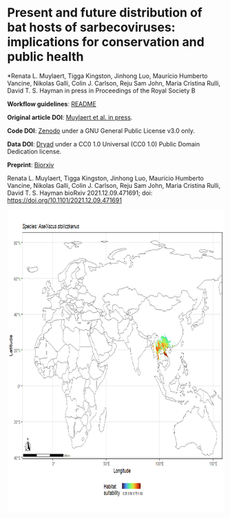 # Present and future distribution of bat hosts of sarbecoviruses: implications for conservation and public health

*Renata L. Muylaert, Tigga Kingston, Jinhong Luo, Maurício Humberto Vancine, Nikolas Galli, Colin J. Carlson, Reju Sam John, Maria Cristina Rulli, David T. S. Hayman in press in Proceedings of the Royal Society B

**Workflow guidelines**: [README](https://github.com/renatamuy/dynamic/blob/main/distribution_models/README.md)

**Original article DOI**: [Muylaert et al. in press](10.1098/rspb.2022.0397).

**Code DOI**: [Zenodo](https://doi.org/10.5281/zenodo.6499765) under a GNU General Public License v3.0 only.

**Data DOI**: [Dryad](https://doi.org/10.5061/dryad.m63xsj440) under a CC0 1.0 Universal (CC0 1.0) Public Domain Dedication license.

**Preprint**: [Biorxiv](https://www.biorxiv.org/content/10.1101/2021.12.09.471691v1)

Renata L. Muylaert, Tigga Kingston, Jinhong Luo, Maurício Humberto Vancine, Nikolas Galli, Colin J. Carlson, Reju Sam John, Maria Cristina Rulli, David T. S. Hayman
bioRxiv 2021.12.09.471691; doi: https://doi.org/10.1101/2021.12.09.471691

<img src="https://github.com/renatamuy/dynamic/blob/main/anim_intersected.gif" width="800" height="700" />




